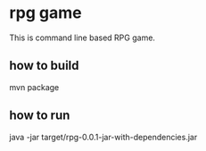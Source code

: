 # rpg game
This is command line based RPG game.

## how to build
mvn package

## how to run
java -jar target/rpg-0.0.1-jar-with-dependencies.jar

